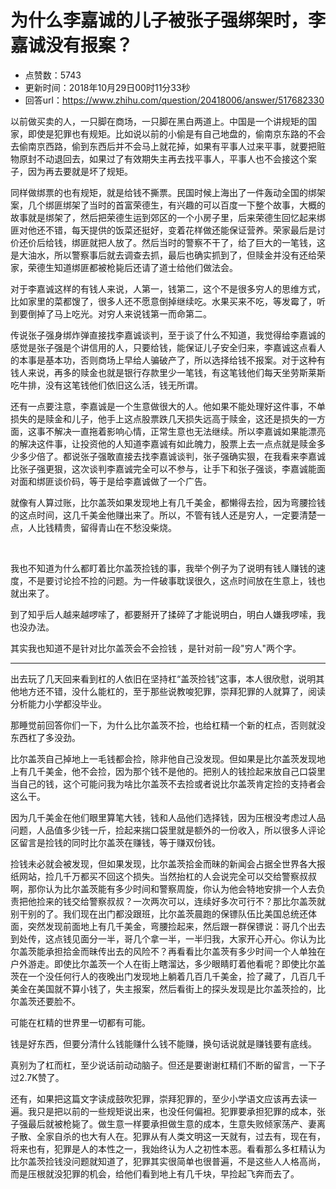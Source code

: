 # 为什么李嘉诚的儿子被张子强绑架时，李嘉诚没有报案？
- 点赞数：5743
- 更新时间：2018年10月29日00时11分33秒
- 回答url：https://www.zhihu.com/question/20418006/answer/517682330
<body>
 <p data-pid="Cdxew6zL">以前做买卖的人，一只脚在商场，一只脚在黑白两道上。中国是一个讲规矩的国家，即使是犯罪也有规矩。比如说以前的小偷是有自己地盘的，偷南京东路的不会去偷南京西路，偷到东西后并不会马上就花掉，如果有平事人过来平事，就要把赃物原封不动退回去，如果过了有效期失主再去找平事人，平事人也不会接这个案子，因为再去要就是坏了规矩。</p>
 <p data-pid="0gJ8iCuT">同样做绑票的也有规矩，就是给钱不撕票。民国时候上海出了一件轰动全国的绑架案，几个绑匪绑架了当时的首富荣德生，有兴趣的可以百度一下整个故事，大概的故事就是绑架了，然后把荣德生运到郊区的一个小房子里，后来荣德生回忆起来绑匪对他还不错，每天提供的饭菜还挺好，变着花样做还能保证营养。荣家最后是讨价还价后给钱，绑匪就把人放了。然后当时的警察不干了，给了巨大的一笔钱，这是大油水，所以警察事后就去调查去抓，最后也确实抓到了，但赎金并没有还给荣家，荣德生知道绑匪都被枪毙后还请了道士给他们做法会。</p>
 <p data-pid="4CCgwa45">对于李嘉诚这样的有钱人来说，人第一，钱第二，这个不是很多穷人的思维方式，比如家里的菜都馊了，很多人还不愿意倒掉继续吃。水果买来不吃，等发霉了，听到要倒掉了马上吃光。对穷人来说钱第一而命第二。</p>
 <p data-pid="GLpNootR">传说张子强身绑炸弹直接找李嘉诚谈判，至于谈了什么不知道，我觉得给李嘉诚的感觉是张子强是个讲信用的人，只要给钱，能保证儿子安全归来，李嘉诚这点看人的本事是基本功，否则商场上早给人骗破产了，所以选择给钱不报案。对于这种有钱人来说，再多的赎金也就是银行存款里少一笔钱，有这笔钱他们每天坐劳斯莱斯吃牛排，没有这笔钱他们依旧这么活，钱无所谓。</p>
 <p data-pid="aN2R2lQ8">还有一点要注意，李嘉诚是一个生意做很大的人。他如果不能处理好这件事，不单损失的是赎金和儿子，他手上这点股票跌几天损失远高于赎金，这还是损失的一方面，这事不解决一直拖着影响心情，正常生意也无法继续。所以李嘉诚如果能漂亮的解决这件事，让投资他的人知道李嘉诚有如此魄力，股票上去一点点就是赎金多少多少倍了。都说张子强敢直接去找李嘉诚谈判，张子强确实狠，在我看来李嘉诚比张子强更狠，这次谈判李嘉诚完全可以不参与，让手下和张子强谈，李嘉诚能面对面和绑匪谈价码，等于是给李嘉诚做了一个广告。</p>
 <p data-pid="3LwNHTQh">就像有人算过账，比尔盖茨如果发现地上有几千美金，都懒得去捡，因为弯腰捡钱的这点时间，这几千美金他赚出来了。所以，不管有钱人还是穷人，一定要清楚一点，人比钱精贵，留得青山在不愁没柴烧。</p>
 <p class="ztext-empty-paragraph"><br></p>
 <p data-pid="dCsUA5H2">我也不知道为什么都盯着比尔盖茨捡钱的事，我举个例子为了说明有钱人赚钱的速度，不是要讨论捡不捡的问题。为一件破事耽误很久，这点时间放在生意上，钱也就出来了。</p>
 <p data-pid="alNS3ayL">到了知乎后人越来越啰嗦了，都要掰开了揉碎了才能说明白，明白人嫌我啰嗦，我也没办法。</p>
 <p data-pid="IK4-_Xd9">其实我也知道不是针对比尔盖茨会不会捡钱 ，是针对前一段"穷人"两个字。</p>
 <hr>
 <p data-pid="CrMl4fY9">出去玩了几天回来看到杠的人依旧在坚持杠“盖茨捡钱”这事，本人很欣慰，说明其他地方还不错，没什么能杠的，至于那些说教唆犯罪，崇拜犯罪的人就算了，阅读分析能力小学都没毕业。</p>
 <p data-pid="GNo0qKIJ">那睡觉前回答你们一下，为什么比尔盖茨不捡，也给杠精一个新的杠点，否则就没东西杠了多没劲。</p>
 <p data-pid="_RxV2EA5">比尔盖茨自己掉地上一毛钱都会捡，除非他自己没发现。但如果是比尔盖茨发现地上有几千美金，他不会捡，因为那个钱不是他的。把别人的钱捡起来放自己口袋里当自己的钱，这个可能问我为啥比尔盖茨不去捡或者说比尔盖茨肯定捡的支持者会这么干。</p>
 <p data-pid="Phc5LpWV">因为几千美金在他们眼里算笔大钱，钱和人品他们选择钱，因为压根没考虑过人品问题，人品值多少钱一斤，捡起来揣口袋里就是额外的一份收入，所以很多人评论区留言是捡钱的同时比尔盖茨在赚钱，等于赚双份钱。</p>
 <p data-pid="JhFYGCsU">捡钱未必就会被发现，但如果发现，比尔盖茨拾金而昧的新闻会占据全世界各大报纸网站，捡几千万都买不回这个损失。当然抬杠的人会说完全可以交给警察叔叔啊，那你认为比尔盖茨能有多少时间和警察周旋，你认为他会特地安排一个人去负责把他捡来的钱交给警察叔叔？一次两次可以，连续好多次可行不？那比尔盖茨就别干别的了。我们现在出门都没跟班，比尔盖茨晨跑的保镖队伍比美国总统还体面，突然发现前面地上有几千美金，弯腰捡起来，然后跟一群保镖说：哥几个出去到处传，这点钱见面分一半，哥几个拿一半，一半归我，大家开心开心。你认为比尔盖茨能承担拾金而昧传出去的风险不？再看看比尔盖茨有多少时间一个人单独在户外游走。即使比尔盖茨一个人在街上瞎溜达，多少眼睛盯着他看呢？即使比尔盖茨在一个没任何行人的夜晚出门发现地上躺着几百几千美金，捡了藏了，几百几千美金在美国就不算小钱了，失主报案，然后看街上的探头发现是比尔盖茨捡的，比尔盖茨还要脸不。</p>
 <p data-pid="w2tsvNEq">可能在杠精的世界里一切都有可能。</p>
 <p data-pid="BylVnk68">钱是好东西，但要分清什么钱能赚什么钱不能赚，换句话说就是赚钱要有底线。</p>
 <p data-pid="XYYglaL0">真别为了杠而杠，至少说话前动动脑子。但还是要谢谢杠精们不断的留言，一下子过2.7K赞了。</p>
 <p data-pid="SvwSRyDz">还有，如果把这篇文字读成鼓吹犯罪，崇拜犯罪的，至少小学语文应该再去读一遍。我只是把以前的一些规矩说出来，也没任何偏袒。犯罪要承担犯罪的成本，张子强最后就被枪毙了。做生意一样要承担做生意的成本，生意失败倾家荡产、妻离子散、全家自杀的也大有人在。犯罪从有人类文明这一天就有，过去有，现在有，将来也有，犯罪是人的本性之一，我始终认为人之初性本恶。看看那么多杠精认为比尔盖茨捡钱没问题就知道了，犯罪其实很简单也很普遍，不是这些人人格高尚，而是压根就没犯罪的机会，给他们看到地上有几千块，早捡起飞奔而去了。</p>
 <p></p>
</body>